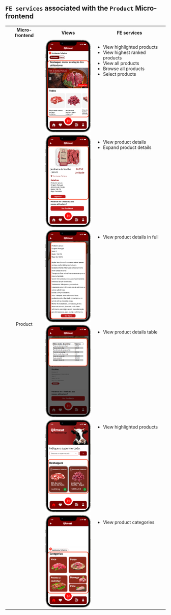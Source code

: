 
## `FE services` associated with the `Product` Micro-frontend

<table>
  <tr>
    <th>Micro-frontend</th>
    <th>Views</th>
    <th>FE services</th>
  </tr>
  <tr>
    <td rowspan="7" style="text-align: center;">Product</td>
    <td><img src="https://github.com/DuarteVDG/aw-project/blob/main/fe-services/images/Product1.png?raw=true" style="width: 150px; height: auto;" /></td>
    <td style="vertical-align: top;">
      <ul>
        <li>View highlighted products</li>
        <li>View highest ranked products</li>
        <li>View all products</li>
        <li>Browse all products</li>
        <li>Select products</li>
      </ul>
    </td>
  </tr>
  <tr>
    <td><img src="https://github.com/DuarteVDG/aw-project/blob/main/fe-services/images/Product2.png?raw=true" style="width: 150px; height: auto;" /></td>
    <td style="vertical-align: top;">
      <ul>
        <li>View product details</li>
        <li>Expand product details</li>
      </ul>
    </td>
  </tr>
    <tr>
    <td><img src="https://github.com/DuarteVDG/aw-project/blob/main/fe-services/images/Product5.png?raw=true" style="width: 150px; height: auto;" /></td>
    <td style="vertical-align: top;">
      <ul>
        <li>View product details in full</li>
      </ul>
    </td>
  </tr>
    <tr>
    <td><img src="https://github.com/DuarteVDG/aw-project/blob/main/fe-services/images/Product4.png?raw=true" style="width: 150px; height: auto;" /></td>
    <td style="vertical-align: top;">
      <ul>
        <li>View product details table</li>
      </ul>
    </td>
  </tr>
    <tr>
    <td><img src="https://github.com/DuarteVDG/aw-project/blob/main/fe-services/images/Product6.png?raw=true" style="width: 150px; height: auto;" /></td>
    <td style="vertical-align: top;">
      <ul>
        <li>View highlighted products</li>
      </ul>
    </td>
  </tr
    <tr>
    <td><img src="https://github.com/DuarteVDG/aw-project/blob/main/fe-services/images/Product7.png?raw=true" style="width: 150px; height: auto;" /></td>
    <td style="vertical-align: top;">
      <ul>
        <li>View product categories</li>
      </ul>
    </td>
  </tr>
</table>

